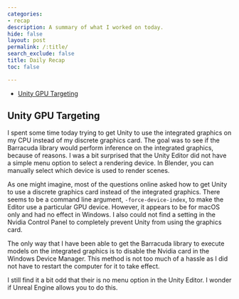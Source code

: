 ```yaml
---
categories:
- recap
description: A summary of what I worked on today.
hide: false
layout: post
permalink: /:title/
search_exclude: false
title: Daily Recap
toc: false

---
```


* [Unity GPU Targeting](#unity-gpu-targeting)

  

## Unity GPU Targeting

I spent some time today trying to get Unity to use the integrated graphics on my CPU instead of my discrete graphics card. The goal was to see if the Barracuda library would perform inference on the integrated graphics, because of reasons. I was a bit surprised that the Unity Editor did not have a simple menu option to select a rendering device. In Blender, you can manually select which device is used to render scenes.

As one might imagine, most of the questions online asked how to get Unity to use a discrete graphics card instead of the integrated graphics. There seems to be a command line argument, `-force-device-index`, to make the Editor use a particular GPU device. However, it appears to be for macOS only and had no effect in Windows. I also could not find a setting in the Nvidia Control Panel to completely prevent Unity from using the graphics card.

The only way that I have been able to get the Barracuda library to execute models on the integrated graphics is to disable the Nvidia card in the Windows Device Manager. This method is not too much of a hassle as I did not have to restart the computer for it to take effect. 

I still find it a bit odd that their is no menu option in the Unity Editor. I wonder if Unreal Engine allows you to do this.


